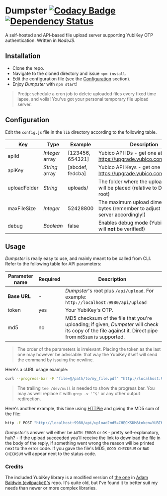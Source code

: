 # Dumpster [![Codacy Badge](https://api.codacy.com/project/badge/grade/29b49730fea944feb66f85f73f4c858f)](https://www.codacy.com/app/nmaggioni/Dumpster) [![Dependency Status](https://david-dm.org/nmaggioni/dumpster.svg)](https://david-dm.org/nmaggioni/dumpster)
A self-hosted and API-based file upload server supporting YubiKey OTP authentication. Written in *NodeJS*.

## Installation
+ Clone the repo.
+ Navigate to the cloned directory and issue `npm install`.
+ Edit the configuration file (see the [Configuration](#configuration) section).
+ Enjoy *Dumpster* with `npm start`!

> Protip: schedule a cron job to delete uploaded files every fixed time lapse, and voilà! You've got your personal temporary file upload server.

## Configuration
Edit the `config.js` file in the `lib` directory according to the following table.

| Key | Type | Example | Description |
| --- | --- | --- | --- |
| apiId | *Integer* array| [123456, 654321] | Yubico API IDs - get one at: https://upgrade.yubico.com/getapikey/ |
| apiKey | *String* array | [abcdef, fedcba] | Yubico API Keys - get one at: https://upgrade.yubico.com/getapikey/ |
| uploadFolder | *String* | uploads/ | The folder where the uploaded files will be placed (relative to Dumpster's root) |
| maxFileSize | *Integer* | 52428800 | The maximum upload dimension in bytes (remember to adjust your web server accordingly!) |
| debug | *Boolean* | false | Enables debug mode (YubiKey OTPs will **not** be verified!) |

## Usage
*Dumpster* is really easy to use, and mainly meant to be called from CLI. Refer to the following table for API parameters:

| Parameter name | Required | Description |
| --- | --- | --- |
| **Base URL** | - | *Dumpster*'s root plus `/api/upload`. For example: `http://localhost:9980/api/upload` |
| token | yes | Your YubiKey's OTP. |
| md5 | no | MD5 checksum of the file that you're uploading; if given, *Dumpster* will check its copy of the file against it. Direct pipe from `md5sum` is supported. |

> The order of the parameters is irrelevant. Placing the token as the last one may however be advisable: that way the YubiKey itself will send the command by issuing the newline.

Here's a cURL usage example:
```bash
curl --progress-bar -F "file=@/path/to/my_file.pdf" "http://localhost:9980/api/upload?token=YUBIKEYOTP" | tee /dev/null
```

> The trailing `tee /dev/null` is needed to show the progress bar. You may as well replace it with `grep -v '^$'` or any other output redirection.

Here's another example, this time using [HTTPie][3] and giving the MD5 sum of the file:
```bash
http -f POST "http://localhost:9980/api/upload?md5=CHECKSUM&token=YUBIKEYOTP" file@~/path/to/my_file.pdf
```

*Dumpster*'s answer will either be `AUTH ERROR` or `OK` - pretty self-explanatory, huh? - if the upload succeeded you'll receive the link to download the file in the body of the reply, if something went wrong the reason will be printed next to the error code. If you gave the file's MD5, `GOOD CHECKSUM` or `BAD CHECKSUM` will appear next to the status code.

### Credits
The included YubiKey library is a modified version of [the one][1] in [Adam Baldwin (evilpacket)'s][2] repo. It's quite old, but I've found it to better suit my needs than newer or more complex libraries.

[1]: https://github.com/evilpacket/node-yubikey
[2]: https://github.com/evilpacket
[3]: https://github.com/jkbrzt/httpie
